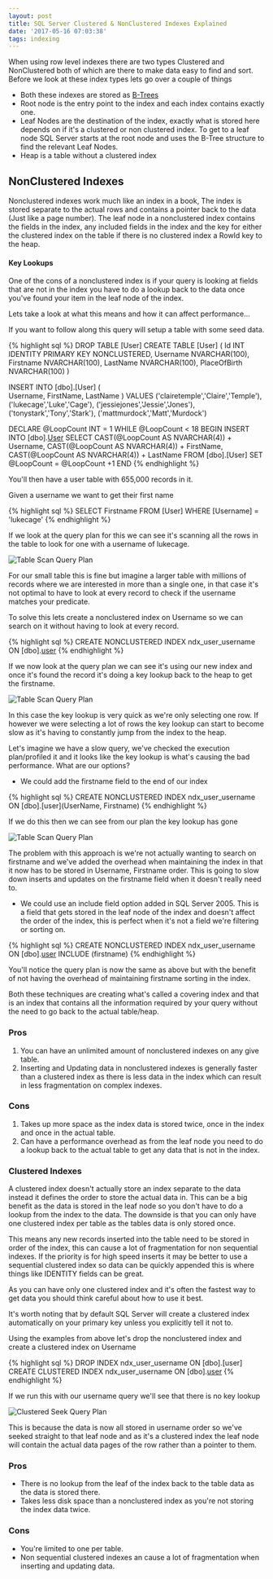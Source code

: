 ```yaml
---
layout: post
title: SQL Server Clustered & NonClustered Indexes Explained
date: '2017-05-16 07:03:38'
tags: indexing
---
```

When using row level indexes there are two types Clustered and NonClustered both of which are there to make data easy to find and sort. Before we look at these index types lets go over a couple of things

* Both these indexes are stored as [B-Trees](https://en.wikipedia.org/wiki/B-tree)
* Root node is the entry point to the index and each index contains exactly one.
* Leaf Nodes are the destination of the index, exactly what is stored here depends on if it's a clustered or non clustered index. To get to a leaf node SQL Server starts at the root node and uses the B-Tree structure to find the relevant Leaf Nodes.
* Heap is a table without a clustered index

## NonClustered Indexes ##
Nonclustered indexes work much like an index in a book, The index is stored separate to the actual rows  and contains a pointer back to the data (Just like a page number). The leaf node in a nonclustered index contains the fields in the index, any included fields in the index and the key for either the clustered index on the table if there is no clustered index a RowId key to the heap.

#### Key Lookups ####
One of the cons of a nonclustered index is if your query is looking at fields that are not in the index you have to do a lookup back to the data once you've found your item in the leaf node of the index.

Lets take a look at what this means and how it can affect performance...

If you want to follow along this query will setup a table with some seed data.

{% highlight sql %}
DROP TABLE [User]
CREATE TABLE [User]
(
    Id INT IDENTITY PRIMARY KEY NONCLUSTERED,
    Username NVARCHAR(100),
    Firstname NVARCHAR(100),
    LastName NVARCHAR(100),
    PlaceOfBirth NVARCHAR(100)
)

INSERT INTO [dbo].[User]
    ( 	
    Username,
    FirstName,
    LastName
	)
VALUES
    ('clairetemple','Claire','Temple'),
    ('lukecage','Luke','Cage'),
    ('jessiejones','Jessie','Jones'),
    ('tonystark','Tony','Stark'),
    ('mattmurdock','Matt','Murdock')

DECLARE @LoopCount INT = 1
WHILE @LoopCount < 18
    BEGIN
    INSERT INTO [dbo].[User](Username,FirstName,LastName)
    SELECT 
        CAST(@LoopCount AS NVARCHAR(4)) + Username,
        CAST(@LoopCount AS NVARCHAR(4)) + FirstName,
        CAST(@LoopCount AS NVARCHAR(4)) + LastName 
    FROM [dbo].[User]
    SET @LoopCount = @LoopCount +1
    END
{% endhighlight %}

You'll then have a user table with 655,000 records in it.

Given a username we want to get their first name

{% highlight sql %}
SELECT Firstname FROM [User] WHERE [Username] = 'lukecage'
{% endhighlight %}

If we look at the query plan for this we can see it's scanning all the rows in the table to look for one with a username of lukecage.

![Table Scan Query Plan]({{site.url}}/content/images/2017-indexes-explained/tablescan.JPG)

For our small table this is fine but imagine a larger table with millions of records where we are interested in more than a single one, in that case it's not optimal to have to look at every record to check if the username matches your predicate. 

To solve this lets  create a nonclustered index on Username so we can search on it without having to look at every record.

{% highlight sql %}
CREATE NONCLUSTERED INDEX ndx_user_username ON [dbo].[user](UserName)
{% endhighlight %}

If we now look at the query plan we can see it's using our new index and once it's found the record it's doing a key lookup back to the heap to get the firstname.

![Table Scan Query Plan]({{site.url}}/content/images/2017-indexes-explained/nonclusteredkeylookup.JPG)

In this case the key lookup is very quick as we're only selecting one row. If however we were selecting a lot of rows the key lookup can start to become slow as it's having to constantly jump from the index to the heap. 

Let's imagine we have a slow query, we've checked the execution plan/profiled it and it looks like the key lookup is what's causing the bad performance. What are our options? 

* We could add the firstname field to the end of our index 

{% highlight sql %}
CREATE NONCLUSTERED INDEX ndx_user_username ON [dbo].[user](UserName, Firstname)
{% endhighlight %}

If we do this then we can see from our plan the key lookup has gone

![Table Scan Query Plan]({{site.url}}/content/images/2017-indexes-explained/nonclusterednokeylookup.JPG)

The problem with this approach is we're not actually wanting to search on firstname and we've added the overhead when maintaining the index in that it now has to be stored in Username, Firstname order. This is going to slow down inserts and updates on the firstname field when it doesn't really need to.

*  We could use an include field option added in SQL Server 2005. This is a field that gets stored in the leaf node of the index and doesn't affect the order of the index, this is perfect when it's not a field we're filtering or sorting on.

{% highlight sql %}
CREATE NONCLUSTERED INDEX ndx_user_username ON [dbo].[user](UserName) INCLUDE (firstname)
{% endhighlight %}

You'll notice the query plan is now the same as above but with the benefit of not having the overhead of maintaining firstname sorting in the index.

Both these techniques are creating what's called a covering index and that is an index that contains all the information required by your query without the need to go back to the actual table/heap.

### Pros ###
1. You can have an unlimited amount of nonclustered indexes on any give table.
2. Inserting and Updating data in nonclustered indexes is generally faster than a clustered index as there is less data in the index which can result in less fragmentation on complex indexes.

### Cons ###
1. Takes up more space as the index data is stored twice, once in the index and once in the actual table.
1. Can have  a performance overhead as from the leaf node you need to do a lookup back to the actual table to get any data that is not in the index.

### Clustered Indexes ###

A clustered index doesn't actually store an index separate to the data instead it defines the order to store the actual data in. This can be a big benefit as the data is stored in the leaf node so you don't have to do a lookup from the index to the data. The downside is that you can only have one clustered index per table as the tables data is only stored once. 

This means any new records inserted into the table need to be stored in order of the index, this can cause a lot of fragmentation for non sequential indexes. If the priority is for high speed inserts it may be better to use a sequential clustered index so data can be quickly appended this is where things like IDENTITY fields can be great.

As you can have only one clustered index and it's often the fastest way to get data you should think careful about how to use it best.

It's worth noting that by default SQL Server will create a clustered index automatically on your primary key unless you explicitly tell it not to.

Using the examples from above let's drop the nonclustered index and create a clustered index on Username

{% highlight sql %}
DROP INDEX ndx_user_username ON [dbo].[user]
CREATE CLUSTERED INDEX ndx_user_username ON [dbo].[user](UserName) 
{% endhighlight %}

If we run this with our username query we'll see that there is no key lookup

![Clustered Seek Query Plan]({{site.url}}/content/images/2017-indexes-explained/clusteredseek.JPG)

This is because the data is now all stored in username order so we've seeked straight to that leaf node and as it's a clustered index the leaf node will contain the actual data pages of the row rather than a pointer to them.

### Pros ###
* There is no lookup from the leaf of the index back to the table data as the data is stored there.
* Takes less disk space than a nonclustered index as you're not storing the index data twice.

### Cons ###
* You're limited to one per table.
* Non sequential clustered indexes an cause a lot of fragmentation when inserting and updating data.



